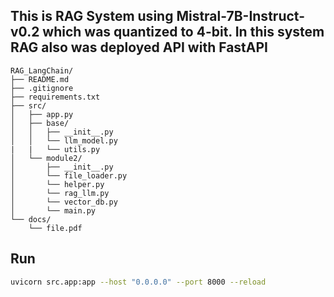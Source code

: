 ## This is RAG System using Mistral-7B-Instruct-v0.2 which was quantized to 4-bit. In this system RAG also was deployed API with FastAPI
```
RAG_LangChain/
├── README.md
├── .gitignore
├── requirements.txt
├── src/
│   ├── app.py
│   ├── base/
│   │   ├── __init__.py
│   │   └── llm_model.py
|   |   └── utils.py
│   └── module2/
│       ├── __init__.py
│       └── file_loader.py
│       └── helper.py
│       └── rag_llm.py
│       └── vector_db.py
│       └── main.py
└── docs/
    └── file.pdf
```
## Run
```bash
uvicorn src.app:app --host "0.0.0.0" --port 8000 --reload
